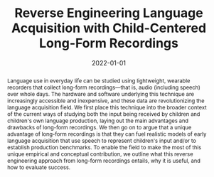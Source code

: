 ---
title: "Reverse Engineering Language Acquisition with Child-Centered Long-Form Recordings"
collection: publications
paperurl: 'https://www.annualreviews.org/doi/full/10.1146/annurev-linguistics-031120-122120'
link: https://www.annualreviews.org/doi/full/10.1146/annurev-linguistics-031120-122120
tags:
    - tag: Language acquisition
      id: language-acquisition
      color: '#8FBC8B'
      text_color: '#ffffff'
    - tag: Literature review
      id: literature-review
      color: '#90EE90'
      text_color: '#000000'
type: publications
date: 2022-01-01
venue: 'Annual Review of Linguistics'
authors: Lavechin M., Seyssel M., <b>Gautheron L.</b>, Dupoux E., Cristia A.
credit: 'Writing - Review &amp; Editing'
abstract: "Language use in everyday life can be studied using lightweight, wearable recorders that collect long-form recordings—that is, audio (including speech) over whole days. The hardware and software underlying this technique are increasingly accessible and inexpensive, and these data are revolutionizing the language acquisition field. We first place this technique into the broader context of the current ways of studying both the input being received by children and children&apos;s own language production, laying out the main advantages and drawbacks of long-form recordings. We then go on to argue that a unique advantage of long-form recordings is that they can fuel realistic models of early language acquisition that use speech to represent children&apos;s input and/or to establish production benchmarks. To enable the field to make the most of this unique empirical and conceptual contribution, we outline what this reverse engineering approach from long-form recordings entails, why it is useful, and how to evaluate success."
citation: ' Marvin Lavechin,  Maureen Seyssel,  Lucas Gautheron,  Emmanuel Dupoux,  Alejandrina Cristia, &quot;Reverse Engineering Language Acquisition with Child-Centered Long-Form Recordings.&quot; Annual Review of Linguistics, 2022.'
---